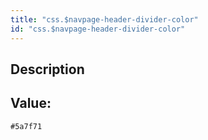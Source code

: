 ```yaml
---
title: "css.$navpage-header-divider-color"
id: "css.$navpage-header-divider-color"
---
```

## Description



## Value: 
```
#5a7f71
```